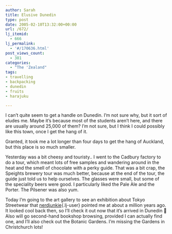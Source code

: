 ```yaml
---
author: Sarah
title: Elusive Dunedin
type: post
date: 2005-02-10T13:32:00+00:00
url: /672/
lj_itemid:
  - 666
lj_permalink:
  - '#/170636.html'
post_views_count:
  - 381
categories:
  - "The 'Zealand"
tags:
- travelling
- backpacking
- dunedin
- fruits
- harajuku

---
```

I can&#8217;t quite seem to get a handle on Dunedin. I&#8217;m not sure why, but it sort of eludes me. Maybe it&#8217;s because most of the students aren&#8217;t here, and there are usually around 25,000 of them? I&#8217;m not sure, but I think I could possibly like this town, once I get the hang of it.
  
Granted, it took me a lot longer than four days to get the hang of Auckland, but this place is so much smaller.
  
Yesterday was a bit cheesy and touristy.. I went to the Cadbury factory to do a tour, which meant lots of free samples and wandering around in the heat and the smell of chocolate with a perky guide. That was a bit crap, the Speights brewery tour was much better, because at the end of the tour, the guide just told us to help ourselves. The glasses were small, but some of the speciality beers were good. I particularly liked the Pale Ale and the Porter. The Pilsener was also yum.
  
Today I&#8217;m going to the art gallery to see an exhibition about Tokyo Streetwear that [nerdjunkie][1]{.lj-user} pointed me at about a million years ago. It looked cool back then, so I&#8217;ll check it out now that it&#8217;s arrived in Dunedin 🙂 Also will go second-hand bookshop browsing, provided I can actually find one, and I&#8217;ll also check out the Botanic Gardens. I&#8217;m missing the Gardens in Christchurch lots!

 [1]: http://nerdjunkie.livejournal.com/